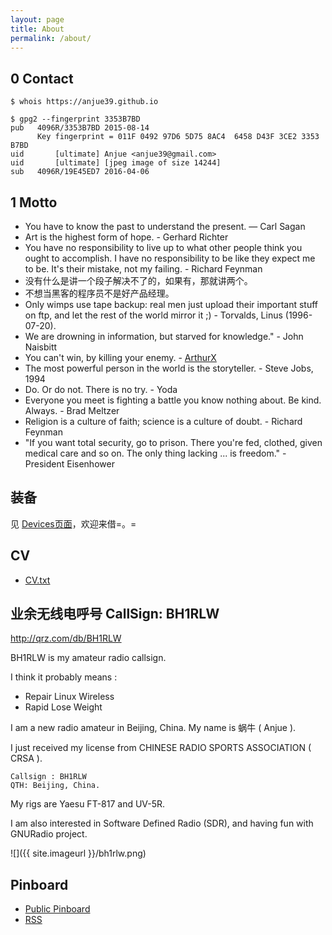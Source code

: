 ```yaml
---
layout: page
title: About
permalink: /about/
---
```


## 0 Contact

    $ whois https://anjue39.github.io

    $ gpg2 --fingerprint 3353B7BD
    pub   4096R/3353B7BD 2015-08-14
          Key fingerprint = 011F 0492 97D6 5D75 8AC4  6458 D43F 3CE2 3353 B7BD
    uid       [ultimate] Anjue <anjue39@gmail.com>
    uid       [ultimate] [jpeg image of size 14244]
    sub   4096R/19E45ED7 2016-04-06

## 1 Motto

- You have to know the past to understand the present. — Carl Sagan
- Art is the highest form of hope. - Gerhard Richter
- You have no responsibility to live up to what other people think you ought to accomplish. I have no responsibility to be like they expect me to be. It's their mistake, not my failing. - Richard Feynman
- 没有什么是讲一个段子解决不了的，如果有，那就讲两个。
- 不想当黑客的程序员不是好产品经理。
- Only wimps use tape backup: real men just upload their important stuff on ftp,
and let the rest of the world mirror it ;) - Torvalds, Linus (1996-07-20).
- We are drowning in information, but starved for knowledge." - John Naisbitt
- You can't win, by killing your enemy. - [ArthurX](http://arthurx.com/)
- The most powerful person in the world is the storyteller. - Steve Jobs, 1994
- Do. Or do not. There is no try.  - Yoda
- Everyone you meet is fighting a battle you know nothing about. Be kind. Always.  - Brad Meltzer
- Religion is a culture of faith; science is a culture of doubt.  - Richard Feynman
- "If you want total security, go to prison.  There you're fed, clothed, given medical care and so on. The only thing lacking ... is freedom." - President Eisenhower


## 装备

见 [Devices页面](../devices)，欢迎来借=。=

## CV

 - [CV.txt](https://gist.github.com/scateu/ddfa67766de8b7151f66c03f749dc87b)

## 业余无线电呼号 CallSign: BH1RLW

<http://qrz.com/db/BH1RLW>

BH1RLW is my amateur radio callsign.

I think it probably means :

  * Repair Linux Wireless
  * Rapid Lose Weight

I am a new radio amateur in Beijing, China. My name is 蜗牛 ( Anjue ).

I just received my license from CHINESE RADIO SPORTS ASSOCIATION ( CRSA ).

    Callsign : BH1RLW
    QTH: Beijing, China.

My rigs are Yaesu FT-817 and UV-5R.

I am also interested in Software Defined Radio (SDR), and having fun with GNURadio project.

![]({{ site.imageurl }}/bh1rlw.png)


## Pinboard

 - [Public Pinboard](https://pinboard.in/u:scateu/public)
 - [RSS](https://feeds.pinboard.in/rss/u:scateu/)
